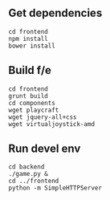 
Get dependencies
----------------
    cd frontend
    npm install
    bower install

Build f/e
---------
    cd frontend
    grunt build
    cd components
    wget playcraft
    wget jquery-all+css
    wget virtualjoystick-amd

Run devel env
-------------
    cd backend
    ./game.py &
    cd ../frontend
    python -m SimpleHTTPServer



